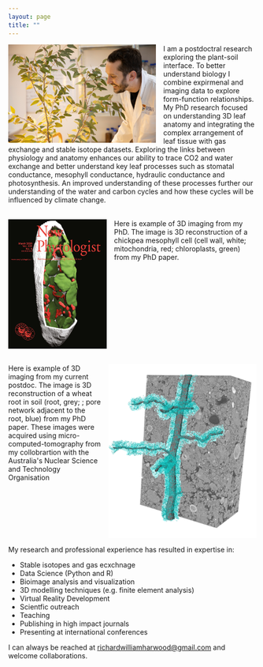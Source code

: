 ```yaml
---
layout: page
title: ""
---
```


<img  src="richardharwood.png" width="300" style="float:left; padding-right:15px" />  I am a postdoctral research exploring the plant-soil interface. To better understand biology I combine expirmenal and imaging data to explore form-function relationships. My PhD research focused on understanding 3D leaf anatomy and integrating the complex arrangement of leaf tissue with gas exchange and stable isotope datasets. Exploring the links between physiology and anatomy enhances our ability to trace CO2 and water exchange and better understand key leaf processes such as stomatal conductance, mesophyll conductance, hydraulic conductance and photosynthesis. An improved understanding of these processes further our understanding of the water and carbon cycles and how these cycles will be influenced by climate change. 
<br clear="left"/>
<br />

<img  src="newphytcover.jpg" width="200" style="float:left; padding-right:15px" />Here is example of  3D imaging from my PhD. The image is 3D reconstruction of a chickpea mesophyll cell (cell wall, white; mitochondria, red; chloroplasts, green) from my PhD paper. 
<br clear="left"/>
<br />

<img  src="ANSTO_2024_Figure.png" width="300" style="float:right; padding-left:15px" />Here is example of 3D imaging from my current postdoc. The image is 3D reconstruction of a wheat root in soil (root, grey; ; pore network adjacent to the root, blue) from my PhD paper. These images were acquired using micro-computed-tomography from my collobrartion with the Australia's Nuclear Science and Technology Organisation  
<br clear="right"/>

My research and professional experience has resulted in expertise in: <br />
* Stable isotopes and gas ecxchnage <br />
* Data Science (Python and R) <br />
* Bioimage analysis and visualization <br />
* 3D modelling techniques (e.g. finite element analysis) <br />
* Virtual Reality Development  <br />
* Scientfic outreach  <br />
* Teaching  <br />
* Publishing in high impact journals  <br />
* Presenting at international conferences  <br />

I can always be reached at richardwilliamharwood@gmail.com and welcome collaborations. 



